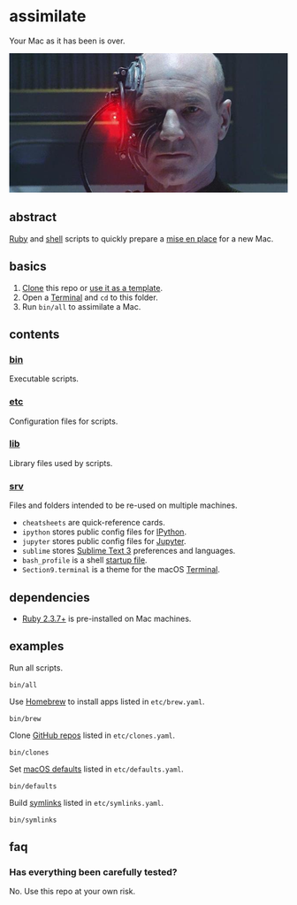 # assimilate

Your Mac as it has been is over.

<img
  alt="Locutus of Borg."
  src="https://raw.githubusercontent.com/samkennerly/posters/master/assimilate.jpeg"
  title="Resistance is futile.">

## abstract

[Ruby] and [shell] scripts to quickly prepare a [mise en place] for a new Mac.

[Ruby]: https://www.ruby-lang.org
[shell]: https://en.wikipedia.org/wiki/Shell_(computing)
[mise en place]: https://en.wikipedia.org/wiki/Mise_en_place

## basics

1. [Clone] this repo or [use it as a template].
1. Open a [Terminal] and `cd` to this folder.
1. Run `bin/all` to assimilate a Mac.

[Clone]: https://help.github.com/en/github/creating-cloning-and-archiving-repositories/cloning-a-repository
[use it as a template]: https://help.github.com/en/github/creating-cloning-and-archiving-repositories/creating-a-repository-from-a-template
[Terminal]: https://en.wikipedia.org/wiki/Terminal_%28macOS%29

## contents

### [bin](bin)

Executable scripts.

### [etc](etc)

Configuration files for scripts.

### [lib](lib)

Library files used by scripts.

### [srv](srv)

Files and folders intended to be re-used on multiple machines.

- `cheatsheets` are quick-reference cards.
- `ipython` stores public config files for [IPython].
- `jupyter` stores public config files for [Jupyter].
- `sublime` stores [Sublime Text 3] preferences and languages.
- `bash_profile` is a shell [startup file].
- `Section9.terminal` is a theme for the macOS [Terminal].

[IPython]: https://ipython.org/
[Jupyter]: https://jupyter.org/
[Sublime Text 3]: https://www.sublimetext.com/
[startup file]: http://www.gnu.org/software/bash/manual/bashref.html#Bash-Startup-Files
[Terminal]: https://en.wikipedia.org/wiki/Terminal_%28macOS%29

## dependencies

- [Ruby 2.3.7+] is pre-installed on Mac machines.

[Ruby 2.3.7+]: https://www.ruby-lang.org

## examples

Run all scripts.
```
bin/all
```

Use [Homebrew] to install apps listed in `etc/brew.yaml`.
```
bin/brew
```

Clone [GitHub repos] listed in `etc/clones.yaml`.
```
bin/clones
```

Set [macOS defaults] listed in `etc/defaults.yaml`.
```
bin/defaults
```

Build [symlinks] listed in `etc/symlinks.yaml`.
```
bin/symlinks
```

[Homebrew]: https://brew.sh/
[GitHub repos]: https://help.github.com/en/github/creating-cloning-and-archiving-repositories/about-repositories
[macOS defaults]: https://en.wikipedia.org/wiki/Defaults_(software)
[symlinks]: https://en.wikipedia.org/wiki/Symbolic_link

## faq

### Has everything been carefully tested?

No. Use this repo at your own risk.
